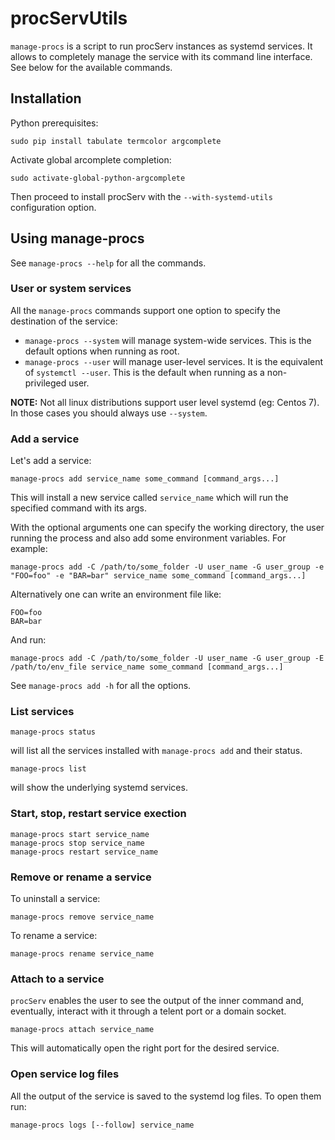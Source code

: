 # procServUtils

`manage-procs` is a script to run procServ instances as systemd services.
It allows to completely manage the service with its command line interface.
See below for the available commands.

## Installation

Python prerequisites:
```
sudo pip install tabulate termcolor argcomplete
```
Activate global arcomplete completion:
```
sudo activate-global-python-argcomplete 
```
Then proceed to install procServ with the `--with-systemd-utils` configuration
option.

## Using manage-procs

See `manage-procs --help` for all the commands.

### User or system services

All the `manage-procs` commands support one option to specify the destination of the service:

- `manage-procs --system` will manage system-wide services. This is the default options
when running as root.
- `manage-procs --user` will manage user-level services. It is the equivalent 
of `systemctl --user`. This is the default when running as a non-privileged user.

**NOTE:** Not all linux distributions support user level systemd (eg: Centos 7). In those cases you should always use `--system`.

### Add a service

Let's add a service:
```
manage-procs add service_name some_command [command_args...]
```
This will install a new service called `service_name` which will run the specified command
with its args.

With the optional arguments one can specify the working directory, the user
running the process and also add some environment variables. For example:
```
manage-procs add -C /path/to/some_folder -U user_name -G user_group -e "FOO=foo" -e "BAR=bar" service_name some_command [command_args...]
```
Alternatively one can write an environment file like:
```
FOO=foo
BAR=bar
```
And run:
```
manage-procs add -C /path/to/some_folder -U user_name -G user_group -E /path/to/env_file service_name some_command [command_args...]
```
See `manage-procs add -h` for all the options.

### List services
```
manage-procs status
```
will list all the services installed with `manage-procs add` and their status.
```
manage-procs list
```
will show the underlying systemd services.

### Start, stop, restart service exection
```
manage-procs start service_name
manage-procs stop service_name
manage-procs restart service_name
```

### Remove or rename a service
To uninstall a service:
```
manage-procs remove service_name
```
To rename a service:
```
manage-procs rename service_name
```

### Attach to a service
`procServ` enables the user to see the output of the inner command and, eventually, interact with it through a telent port or a domain socket. 
```
manage-procs attach service_name
```
This will automatically open the right port for the desired service.

### Open service log files
All the output of the service is saved to the systemd log files. To open them run:
```
manage-procs logs [--follow] service_name
```
